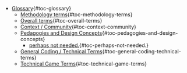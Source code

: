 -   [Glossary](#glossary){#toc-glossary}
    -   [Methodology terms](#methodology-terms){#toc-methodology-terms}
    -   [Overall terms](#overall-terms){#toc-overall-terms}
    -   [Context /
        Community](#context-community){#toc-context-community}
    -   [Pedagogies and Design
        Concepts](#pedagogies-and-design-concepts){#toc-pedagogies-and-design-concepts}
        -   [perhaps not
            needed.](#perhaps-not-needed.){#toc-perhaps-not-needed.}
    -   [General Coding / Technical
        Terms](#general-coding-technical-terms){#toc-general-coding-technical-terms}
    -   [Technical Game
        Terms](#technical-game-terms){#toc-technical-game-terms}

